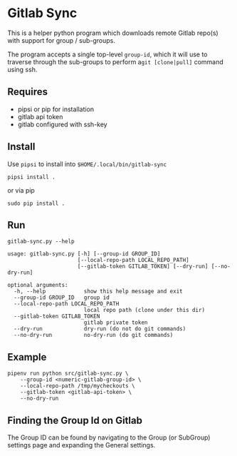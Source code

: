# Gitlab Sync

This is a helper python program which downloads remote Gitlab repo(s) with support for group / sub-groups.

The program accepts a single top-level `group-id`, which it will use 
to traverse through the sub-groups to perform a`git [clone|pull]` command using ssh.

## Requires

* pipsi or pip for installation
* gitlab api token
* gitlab configured with ssh-key

## Install

Use `pipsi` to install into `$HOME/.local/bin/gitlab-sync`
```
pipsi install . 
```

or via pip 

```
sudo pip install .
```

## Run
```
gitlab-sync.py --help

usage: gitlab-sync.py [-h] [--group-id GROUP_ID]
                      [--local-repo-path LOCAL_REPO_PATH]
                      [--gitlab-token GITLAB_TOKEN] [--dry-run] [--no-dry-run]

optional arguments:
  -h, --help            show this help message and exit
  --group-id GROUP_ID   group id
  --local-repo-path LOCAL_REPO_PATH
                        local repo path (clone under this dir)
  --gitlab-token GITLAB_TOKEN
                        gitlab private token
  --dry-run             dry-run (do not do git commands)
  --no-dry-run          no-dry-run (do git commands)
```

## Example

```
pipenv run python src/gitlab-sync.py \
	--group-id <numeric-gitlab-group-id> \
	--local-repo-path /tmp/mycheckouts \
	--gitlab-token <gitlab-api-token> \
	--no-dry-run 

```
## Finding the Group Id on Gitlab

The Group ID can be found by navigating to the Group (or SubGroup) settings page
and expanding the General settings.
